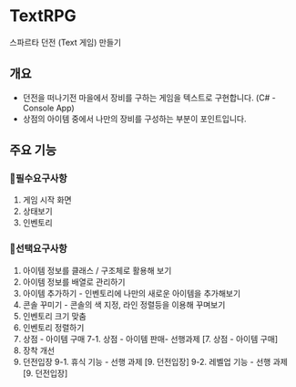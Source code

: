 # TextRPG
 스파르타 던전 (Text 게임) 만들기
## 개요
  - 던전을 떠나기전 마을에서 장비를 구하는 게임을 텍스트로 구현합니다. (C# - Console App)
 - 상점의 아이템 중에서 나만의 장비를 구성하는 부분이 포인트입니다.

## 주요 기능
### 🔎필수요구사항
   1. 게임 시작 화면
   2. 상태보기
   3. 인벤토리
   
### 📌선택요구사항
   1. 아이템 정보를 클래스 / 구조체로 활용해 보기
   2. 아이템 정보를 배열로 관리하기
   3. 아이템 추가하기 - 인벤토리에 나만의 새로운 아이템을 추가해보기
   4. 콘솔 꾸미기 - 콘솔의 색 지정, 라인 정렬등을 이용해 꾸며보기
   5. 인벤토리 크기 맞춤
   6. 인벤토리 정렬하기
   7. 상점 - 아이템 구매
   7-1. 상점 - 아이템 판매- 선행과제 [7. 상점 - 아이템 구매]
   8. 장착 개선
   9. 던전입장
   9-1. 휴식 기능 - 선행 과제 [9. 던전입장]
   9-2. 레벨업 기능 - 선행 과제 [9. 던전입장]
